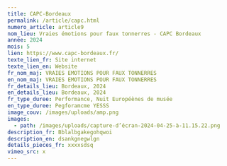 ```yaml
---
title: CAPC-Bordeaux
permalink: /article/capc.html
numero_article: article9
nom_lieu: Vraies émotions pour faux tonnerres - CAPC Bordeaux
année: 2024
mois: 5
lien: https://www.capc-bordeaux.fr/
texte_lien_fr: Site internet
texte_lien_en: Website
fr_nom_maj: VRAIES EMOTIONS POUR FAUX TONNERRES
en_nom_maj: VRAIES EMOTIONS POUR FAUX TONNERRES
fr_details_lieu: Bordeaux, 2024
en_details_lieu: Bordeaux, 2024
fr_type_duree: Performance, Nuit Européènes de musée
en_type_duree: Pegforamcme YESSS
image_couv: /images/uploads/amp.png
images:
  - path: /images/uploads/capture-d’écran-2024-04-25-à-11.15.22.png
description_fr: Bblalbgakegohqwoi
description_en: dsankgnegwlgn
details_pieces_fr: xxxxsdsq
vimeo_src: x
---
```

